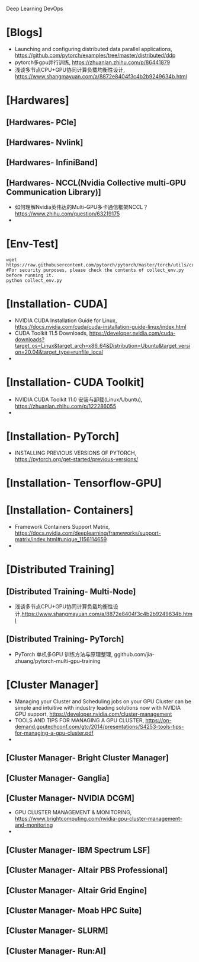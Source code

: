 Deep Learning DevOps

# [Blogs]
+ Launching and configuring distributed data parallel applications, https://github.com/pytorch/examples/tree/master/distributed/ddp
+ pytorch多gpu并行训练, https://zhuanlan.zhihu.com/p/86441879
+ 浅谈多节点CPU+GPU协同计算负载均衡性设计, https://www.shangmayuan.com/a/8872e8404f3c4b2b9249634b.html

# [Hardwares]

## [Hardwares- PCIe]

## [Hardwares- Nvlink]

## [Hardwares- InfiniBand]

## [Hardwares- NCCL(Nvidia Collective multi-GPU Communication Library)]
+ 如何理解Nvidia英伟达的Multi-GPU多卡通信框架NCCL？https://www.zhihu.com/question/63219175
+ 

# [Env-Test]

```
wget https://raw.githubusercontent.com/pytorch/pytorch/master/torch/utils/collect_env.py
#For security purposes, please check the contents of collect_env.py before running it.
python collect_env.py
```

# [Installation- CUDA]
+ NVIDIA CUDA Installation Guide for Linux, https://docs.nvidia.com/cuda/cuda-installation-guide-linux/index.html
+ CUDA Toolkit 11.5 Downloads, https://developer.nvidia.com/cuda-downloads?target_os=Linux&target_arch=x86_64&Distribution=Ubuntu&target_version=20.04&target_type=runfile_local
+ 

# [Installation- CUDA Toolkit]
+ NVIDIA CUDA Toolkit 11.0 安装与卸载(Linux/Ubuntu), https://zhuanlan.zhihu.com/p/122286055
+ 


# [Installation- PyTorch]
+ INSTALLING PREVIOUS VERSIONS OF PYTORCH, https://pytorch.org/get-started/previous-versions/

# [Installation- Tensorflow-GPU]

# [Installation- Containers]
+ Framework Containers Support Matrix, https://docs.nvidia.com/deeplearning/frameworks/support-matrix/index.html#unique_1156114659
+ 

# [Distributed Training]

## [Distributed Training- Multi-Node]
+ 浅谈多节点CPU+GPU协同计算负载均衡性设计,https://www.shangmayuan.com/a/8872e8404f3c4b2b9249634b.html

## [Distributed Training- PyTorch]
+ PyTorch 单机多GPU 训练方法与原理整理, ggithub.com/jia-zhuang/pytorch-multi-gpu-training

# [Cluster Manager]
+ Managing your Cluster and Scheduling jobs on your GPU Cluster can be simple and intuitive with industry leading solutions now with NVIDIA GPU support, https://developer.nvidia.com/cluster-management
+ TOOLS AND TIPS FOR MANAGING A GPU CLUSTER, https://on-demand.gputechconf.com/gtc/2014/presentations/S4253-tools-tips-for-managing-a-gpu-cluster.pdf
+ 

## [Cluster Manager- Bright Cluster Manager]
 
## [Cluster Manager- Ganglia]
 
## [Cluster Manager- NVIDIA DCGM]
+ GPU CLUSTER MANAGEMENT & MONITORING, https://www.brightcomputing.com/nvidia-gpu-cluster-management-and-monitoring
+ 
 
## [Cluster Manager- IBM Spectrum LSF]
 
## [Cluster Manager- Altair PBS Professional]
 
## [Cluster Manager- Altair Grid Engine]
 
## [Cluster Manager- Moab HPC Suite]
 
## [Cluster Manager- SLURM]
 
## [Cluster Manager- Run:AI]
 
 
